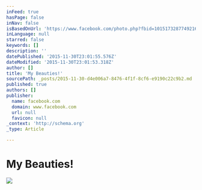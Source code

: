 ```yaml
---
inFeed: true
hasPage: false
inNav: false
isBasedOnUrl: 'https://www.facebook.com/photo.php?fbid=10151732877492165&set=t.100000176306642&type=3&theater'
inLanguage: null
starred: false
keywords: []
description: ''
datePublished: '2015-11-30T23:01:55.576Z'
dateModified: '2015-11-30T23:01:53.318Z'
author: []
title: 'My Beauties!'
sourcePath: _posts/2015-11-30-d4e006a7-8476-4f1f-8cf6-e9190c22c9b2.md
published: true
authors: []
publisher:
  name: facebook.com
  domain: www.facebook.com
  url: null
  favicon: null
_context: 'http://schema.org'
_type: Article

---
```

# **My Beauties!**
![](https://scontent-ord1-1.xx.fbcdn.net/hphotos-xpf1/v/t35.0-12/1066047_10151732874562165_895479368_o.jpg?oh=c79df92c6ba4ab398e716a0164396a6a&oe=565F3E75)